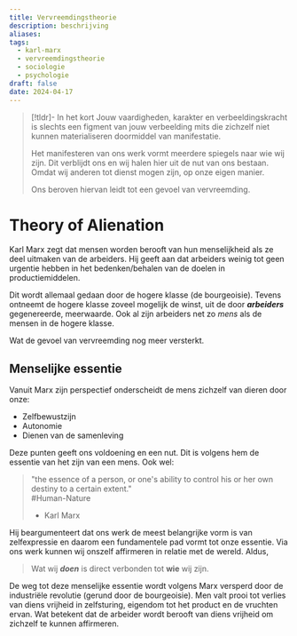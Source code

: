 ```yaml
---
title: Vervreemdingstheorie
description: beschrijving
aliases: 
tags:
  - karl-marx
  - vervreemdingstheorie
  - sociologie
  - psychologie
draft: false
date: 2024-04-17
---
```

> [!tldr]- In het kort
> Jouw vaardigheden, karakter en verbeeldingskracht is slechts een figment van jouw verbeelding mits die zichzelf niet kunnen materialiseren doormiddel van manifestatie.
> 
> Het manifesteren van ons werk vormt meerdere spiegels naar wie wij zijn. Dit verblijdt ons en wij halen hier uit de nut van ons bestaan. Omdat wij anderen tot dienst mogen zijn, op onze eigen manier.
> 
> Ons beroven hiervan leidt tot een gevoel van vervreemding.
 
# Theory of Alienation
Karl Marx zegt dat mensen worden berooft van hun menselijkheid als ze deel uitmaken van de arbeiders. Hij geeft aan dat arbeiders weinig tot geen urgentie hebben in het bedenken/behalen van de doelen in productiemiddelen. 

Dit wordt allemaal gedaan door de hogere klasse (de bourgeoisie). Tevens ontneemt de hogere klasse zoveel mogelijk de winst, uit de door ***arbeiders*** gegenereerde, meerwaarde. Ook al zijn arbeiders net zo *mens* als de mensen in de hogere klasse. 

Wat de gevoel van vervreemding nog meer versterkt. 

## Menselijke essentie
Vanuit Marx zijn perspectief onderscheidt de mens zichzelf van dieren door onze:
- Zelfbewustzijn
- Autonomie
- Dienen van de samenleving

Deze punten geeft ons voldoening en een nut. Dit is volgens hem de essentie van het zijn van een mens. Ook wel: 
> "the essence of a person, or one's ability to control his or her own destiny to a certain extent." \
> #Human-Nature
> - Karl Marx

Hij beargumenteert dat ons werk de meest belangrijke vorm is van zelfexpressie en daarom een fundamentele pad vormt tot onze essentie. Via ons werk kunnen wij onszelf affirmeren in relatie met de wereld. Aldus,

> Wat wij ***doen*** is direct verbonden tot **wie** wij zijn. 

De weg tot deze menselijke essentie wordt volgens Marx versperd door de industriële revolutie (gerund door de bourgeoisie). Men valt prooi tot verlies van diens vrijheid in zelfsturing, eigendom tot het product en de vruchten ervan. Wat betekent dat de arbeider wordt berooft van diens vrijheid om zichzelf te kunnen affirmeren. 